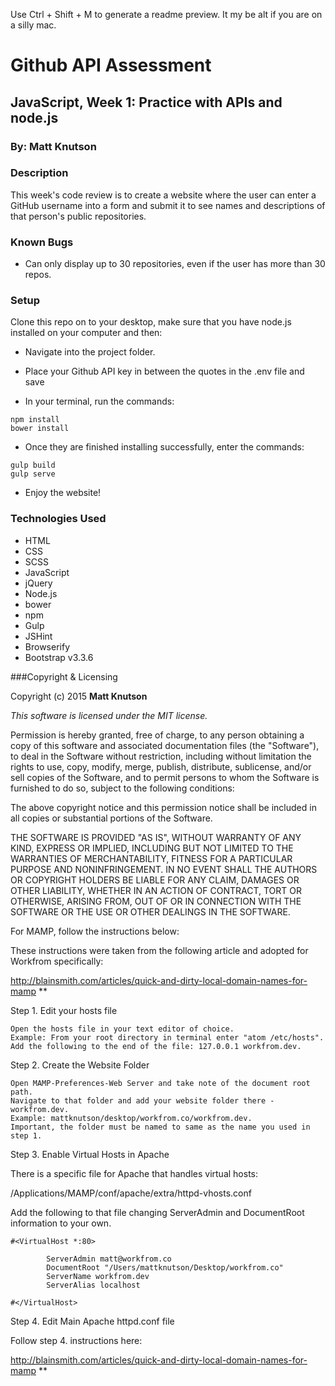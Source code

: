 Use Ctrl + Shift + M to generate a readme preview. It my be alt if you are on a silly mac.

# Github API Assessment

## JavaScript, Week 1: Practice with APIs and node.js

### By: Matt Knutson

### Description

This week's code review is to create a website where the user can enter a GitHub username into a form and submit it to see names and descriptions of that person's public repositories.

### Known Bugs

* Can only display up to 30 repositories, even if the user has more than 30 repos.

### Setup

Clone this repo on to your desktop, make sure that you have node.js installed on your computer and then:
* Navigate into the project folder.
* Place your Github API key in between the quotes in the .env file and save

* In your terminal, run the commands:
```shell
npm install
bower install
```
* Once they are finished installing successfully, enter the commands:
```shell
gulp build
gulp serve
```
* Enjoy the website!

### Technologies Used
* HTML
* CSS
* SCSS
* JavaScript
* jQuery
* Node.js
* bower
* npm
* Gulp
* JSHint
* Browserify
* Bootstrap v3.3.6

###Copyright & Licensing

Copyright (c) 2015 **Matt Knutson**

*This software is licensed under the MIT license.*

Permission is hereby granted, free of charge, to any person obtaining a copy
of this software and associated documentation files (the "Software"), to deal
in the Software without restriction, including without limitation the rights
to use, copy, modify, merge, publish, distribute, sublicense, and/or sell
copies of the Software, and to permit persons to whom the Software is
furnished to do so, subject to the following conditions:

The above copyright notice and this permission notice shall be included in
all copies or substantial portions of the Software.

THE SOFTWARE IS PROVIDED "AS IS", WITHOUT WARRANTY OF ANY KIND, EXPRESS OR
IMPLIED, INCLUDING BUT NOT LIMITED TO THE WARRANTIES OF MERCHANTABILITY,
FITNESS FOR A PARTICULAR PURPOSE AND NONINFRINGEMENT. IN NO EVENT SHALL THE
AUTHORS OR COPYRIGHT HOLDERS BE LIABLE FOR ANY CLAIM, DAMAGES OR OTHER
LIABILITY, WHETHER IN AN ACTION OF CONTRACT, TORT OR OTHERWISE, ARISING FROM,
OUT OF OR IN CONNECTION WITH THE SOFTWARE OR THE USE OR OTHER DEALINGS IN
THE SOFTWARE.

For MAMP, follow the instructions below: 

These instructions were taken from the following article and adopted for Workfrom specifically:

http://blainsmith.com/articles/quick-and-dirty-local-domain-names-for-mamp ** 

Step 1. Edit your hosts file
```
Open the hosts file in your text editor of choice. 
Example: From your root directory in terminal enter "atom /etc/hosts".
Add the following to the end of the file: 127.0.0.1 workfrom.dev.
```

Step 2. Create the Website Folder
```
Open MAMP-Preferences-Web Server and take note of the document root path.
Navigate to that folder and add your website folder there - workfrom.dev.
Example: mattknutson/desktop/workfrom.co/workfrom.dev.
Important, the folder must be named to same as the name you used in step 1.
```
Step 3. Enable Virtual Hosts in Apache

There is a specific file for Apache that handles virtual hosts:

/Applications/MAMP/conf/apache/extra/httpd-vhosts.conf

Add the following to that file changing ServerAdmin and DocumentRoot information to your own.
```
#<VirtualHost *:80>

		ServerAdmin matt@workfrom.co
		DocumentRoot "/Users/mattknutson/Desktop/workfrom.co"
		ServerName workfrom.dev
		ServerAlias localhost

#</VirtualHost>
```

Step 4. Edit Main Apache httpd.conf file

Follow step 4. instructions here:

http://blainsmith.com/articles/quick-and-dirty-local-domain-names-for-mamp ** 
